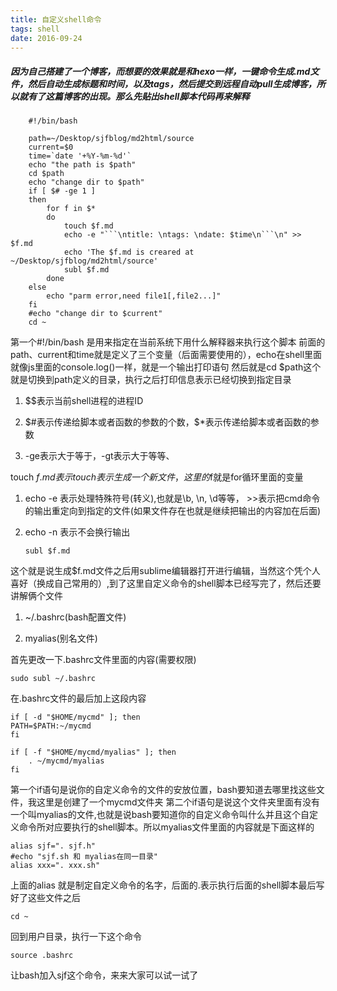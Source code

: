 ```yaml
---
title: 自定义shell命令
tags: shell
date: 2016-09-24
---
```

##### 因为自己搭建了一个博客，而想要的效果就是和hexo一样，一键命令生成.md文件，然后自动生成标题和时间，以及tags，然后提交到远程自动pull生成博客，所以就有了这篇博客的出现。那么先贴出shell脚本代码再来解释
		#!/bin/bash

		path=~/Desktop/sjfblog/md2html/source
		current=$0
		time=`date '+%Y-%m-%d'`
		echo "the path is $path"
		cd $path
		echo "change dir to $path"
		if [ $# -ge 1 ]
		then
		    for f in $*
		    do  
		        touch $f.md
		        echo -e "```\ntitle: \ntags: \ndate: $time\n```\n" >> $f.md
		        echo 'The $f.md is creared at ~/Desktop/sjfblog/md2html/source'
		        subl $f.md
		    done
		else
		    echo "parm error,need file1[,file2...]"
		fi
		#echo "change dir to $current"
		cd ~
第一个#!/bin/bash 是用来指定在当前系统下用什么解释器来执行这个脚本
前面的path、current和time就是定义了三个变量（后面需要使用的），echo在shell里面就像js里面的console.log()一样，就是一个输出打印语句
然后就是cd $path这个就是切换到path定义的目录，执行之后打印信息表示已经切换到指定目录

1.  $$表示当前shell进程的进程ID

2.  $#表示传递给脚本或者函数的参数的个数，$*表示传递给脚本或者函数的参数

3.  -ge表示大于等于，-gt表示大于等等、

touch $f.md表示touch表示生成一个新文件，这里的$f就是for循环里面的变量

1.  echo -e 表示处理特殊符号(转义),也就是\b, \n, \d等等， >>表示把cmd命令的输出重定向到指定的文件(如果文件存在也就是继续把输出的内容加在后面)

2.  echo -n 表示不会换行输出
	
		subl $f.md

这个就是说生成$f.md文件之后用sublime编辑器打开进行编辑，当然这个凭个人喜好（换成自己常用的）,到了这里自定义命令的shell脚本已经写完了，然后还要讲解俩个文件

1. ~/.bashrc(bash配置文件)

2. myalias(别名文件)

首先更改一下.bashrc文件里面的内容(需要权限)

	sudo subl ~/.bashrc

在.bashrc文件的最后加上这段内容
	
	if [ -d "$HOME/mycmd" ]; then
    PATH=$PATH:~/mycmd
	fi

	if [ -f "$HOME/mycmd/myalias" ]; then
	    . ~/mycmd/myalias
	fi
第一个if语句是说你的自定义命令的文件的安放位置，bash要知道去哪里找这些文件，我这里是创建了一个mycmd文件夹
第二个if语句是说这个文件夹里面有没有一个叫myalias的文件,也就是说bash要知道你的自定义命令叫什么并且这个自定义命令所对应要执行的shell脚本。所以myalias文件里面的内容就是下面这样的

	alias sjf=". sjf.h"
	#echo "sjf.sh 和 myalias在同一目录"
	alias xxx=". xxx.sh"

上面的alias 就是制定自定义命令的名字，后面的.表示执行后面的shell脚本最后写好了这些文件之后

	cd ~
回到用户目录，执行一下这个命令
	
	source .bashrc
让bash加入sjf这个命令，来来大家可以试一试了